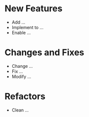 # New Features

* Add ...
* Implement to ...
* Enable ...

# Changes and Fixes

* Change ...
* Fix ...
* Modify ...

# Refactors

* Clean ...
